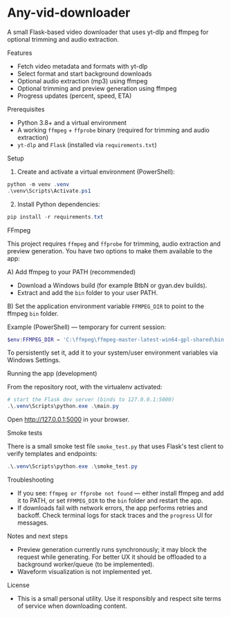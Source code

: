 # Any-vid-downloader

A small Flask-based video downloader that uses yt-dlp and ffmpeg for optional trimming and audio extraction.

Features
- Fetch video metadata and formats with yt-dlp
- Select format and start background downloads
- Optional audio extraction (mp3) using ffmpeg
- Optional trimming and preview generation using ffmpeg
- Progress updates (percent, speed, ETA)

Prerequisites
- Python 3.8+ and a virtual environment
- A working `ffmpeg` + `ffprobe` binary (required for trimming and audio extraction)
- `yt-dlp` and `Flask` (installed via `requirements.txt`)

Setup
1. Create and activate a virtual environment (PowerShell):

```powershell
python -m venv .venv
.\venv\Scripts\Activate.ps1
```

2. Install Python dependencies:

```powershell
pip install -r requirements.txt
```

FFmpeg

This project requires `ffmpeg` and `ffprobe` for trimming, audio extraction and preview generation. You have two options to make them available to the app:

A) Add ffmpeg to your PATH (recommended)
- Download a Windows build (for example BtbN or gyan.dev builds).
- Extract and add the `bin` folder to your user PATH.

B) Set the application environment variable `FFMPEG_DIR` to point to the ffmpeg `bin` folder.

Example (PowerShell) — temporary for current session:

```powershell
$env:FFMPEG_DIR = 'C:\ffmpeg\ffmpeg-master-latest-win64-gpl-shared\bin'
```

To persistently set it, add it to your system/user environment variables via Windows Settings.

Running the app (development)

From the repository root, with the virtualenv activated:

```powershell
# start the Flask dev server (binds to 127.0.0.1:5000)
.\.venv\Scripts\python.exe .\main.py
```

Open http://127.0.0.1:5000 in your browser.

Smoke tests

There is a small smoke test file `smoke_test.py` that uses Flask's test client to verify templates and endpoints:

```powershell
.\.venv\Scripts\python.exe .\smoke_test.py
```

Troubleshooting

- If you see: `ffmpeg or ffprobe not found` — either install ffmpeg and add it to PATH, or set `FFMPEG_DIR` to the `bin` folder and restart the app.
- If downloads fail with network errors, the app performs retries and backoff. Check terminal logs for stack traces and the `progress` UI for messages.

Notes and next steps

- Preview generation currently runs synchronously; it may block the request while generating. For better UX it should be offloaded to a background worker/queue (to be implemented).
- Waveform visualization is not implemented yet.

License
- This is a small personal utility. Use it responsibly and respect site terms of service when downloading content.
